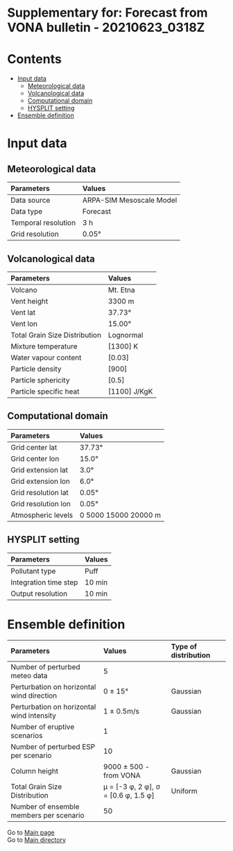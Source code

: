 
Supplementary for: Forecast from VONA bulletin - 20210623_0318Z
===============================================================

Contents
========

* [Input data](#input-data)
	* [Meteorological data](#meteorological-data)
	* [Volcanological data](#volcanological-data)
	* [Computational domain](#computational-domain)
	* [HYSPLIT setting](#hysplit-setting)
* [Ensemble definition](#ensemble-definition)

# Input data

## Meteorological data
  

|Parameters|Values|
| :--- | :--- |
|Data source|ARPA-SIM Mesoscale Model|
|Data type|Forecast|
|Temporal resolution|3 h|
|Grid resolution|0.05°|

## Volcanological data
  

|Parameters|Values|
| :--- | :--- |
|Volcano|Mt. Etna|
|Vent height|3300 m|
|Vent lat|37.73°|
|Vent lon|15.00°|
|Total Grain Size Distribution|Lognormal|
|Mixture temperature|[1300] K|
|Water vapour content|[0.03]|
|Particle density|[900]|
|Particle sphericity|[0.5]|
|Particle specific heat|[1100] J/KgK|

## Computational domain
  

|Parameters|Values|
| :--- | :--- |
|Grid center lat|37.73°|
|Grid center lon|15.0°|
|Grid extension lat|3.0°|
|Grid extension lon|6.0°|
|Grid resolution lat|0.05°|
|Grid resolution lon|0.05°|
|Atmospheric levels|0 5000 15000 20000 m|

## HYSPLIT setting
  

|Parameters|Values|
| :--- | :--- |
|Pollutant type|Puff|
|Integration time step|10 min|
|Output resolution|10 min|

# Ensemble definition
  

|Parameters|Values|Type of distribution|
| :--- | :--- | :--- |
|Number of perturbed meteo data|5||
|Perturbation on horizontal wind direction |0 ± 15°|Gaussian|
|Perturbation on horizontal wind intensity|1 ± 0.5m/s|Gaussian|
|Number of eruptive scenarios|1||
|Number of perturbed ESP per scenario|10||
|Column height|9000 ± 500 - from VONA|Gaussian|
|Total Grain Size Distribution|μ = [-3 φ, 2 φ], σ = [0.6 φ, 1.5 φ]|Uniform|
|Number of ensemble members per scenario|50||
  
Go to [Main page](https://github.com/federicapardini/Real_time_ash_forecast/tree/main/FORECAST_RESULTS/20210623_0318Z)  
Go to [Main directory](https://github.com/federicapardini/Real_time_ash_forecast)